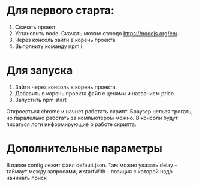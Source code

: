 # Для первого старта:
1. Скачать проект
2. Установить node. Скачать можно отсюдо https://nodejs.org/en/.
3. Через консоль зайти в корень проекта
4. Выполнить команду npm i

# Для запуска
1. Зайти через консоль в корень проекта.
2. Добавить в корень проекта файл с ценами и названием price.
3. Запустить npm start

Откроесться chrome и начнет работать скрипт. Браузер нельзя трогать, но паралельно работать за компьютером можно.
В консоли будут писаться логи информирующие о работе скрипта.

# Дополнительные параметры
В папке config лежит фаил default.json.
Там можно указать delay - таймаут между запросами,
и startWith - позиция с которой надо начинать поиск

